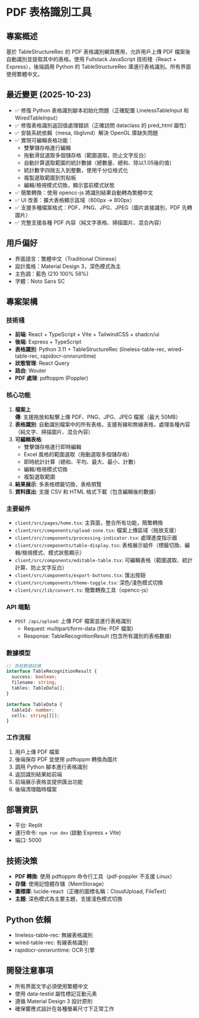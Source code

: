 # PDF 表格識別工具

## 專案概述
基於 TableStructureRec 的 PDF 表格識別網頁應用，允許用戶上傳 PDF 檔案後自動識別並提取其中的表格。使用 Fullstack JavaScript 技術棧（React + Express），後端調用 Python 的 TableStructureRec 庫進行表格識別。所有界面使用繁體中文。

## 最近變更 (2025-10-23)
- ✅ 修復 Python 表格識別腳本初始化問題（正確配置 LinelessTableInput 和 WiredTableInput）
- ✅ 修復表格識別返回值處理錯誤（正確訪問 dataclass 的 pred_html 屬性）
- ✅ 安裝系統依賴（mesa, libglvnd）解決 OpenGL 庫缺失問題
- ✅ 實現可編輯表格功能：
  - 雙擊儲存格進行編輯
  - 拖動滑鼠選取多個儲存格（範圍選取，防止文字反白）
  - 自動計算選取範圍的統計數據（總數量、總和、除以1.05後的值）
  - 統計數字四捨五入到整數，使用千分位格式化
  - 複製選取範圍到剪貼板
  - 編輯/檢視模式切換，顯示當前模式狀態
- ✅ 簡繁轉換：使用 opencc-js 將識別結果自動轉為繁體中文
- ✅ UI 改善：擴大表格顯示區域（600px → 800px）
- ✅ 支援多種檔案格式：PDF、PNG、JPG、JPEG（圖片直接識別，PDF 先轉圖片）
- ✅ 完整支援各種 PDF 內容（純文字表格、掃描圖片、混合內容）

## 用戶偏好
- 界面語言：繁體中文（Traditional Chinese）
- 設計風格：Material Design 3，深色模式為主
- 主色調：藍色 (210 100% 58%)
- 字體：Noto Sans SC

## 專案架構

### 技術棧
- **前端**: React + TypeScript + Vite + TailwindCSS + shadcn/ui
- **後端**: Express + TypeScript
- **表格識別**: Python 3.11 + TableStructureRec (lineless-table-rec, wired-table-rec, rapidocr-onnxruntime)
- **狀態管理**: React Query
- **路由**: Wouter
- **PDF 處理**: pdftoppm (Poppler)

### 核心功能
1. **檔案上傳**: 支援拖放和點擊上傳 PDF、PNG、JPG、JPEG 檔案（最大 50MB）
2. **表格識別**: 自動識別檔案中的所有表格，支援有線和無線表格，處理各種內容（純文字、掃描圖片、混合內容）
3. **可編輯表格**: 
   - 雙擊儲存格進行即時編輯
   - Excel 風格的範圍選取（拖動選取多個儲存格）
   - 即時統計計算（總和、平均、最大、最小、計數）
   - 編輯/檢視模式切換
   - 複製選取範圍
4. **結果展示**: 多表格標籤切換，表格預覽
5. **資料匯出**: 支援 CSV 和 HTML 格式下載（包含編輯後的數據）

### 主要組件
- `client/src/pages/home.tsx`: 主頁面，整合所有功能，簡繁轉換
- `client/src/components/upload-zone.tsx`: 檔案上傳區域（拖放支援）
- `client/src/components/processing-indicator.tsx`: 處理進度指示器
- `client/src/components/table-display.tsx`: 表格展示組件（標籤切換、編輯/檢視模式、模式狀態顯示）
- `client/src/components/editable-table.tsx`: 可編輯表格（範圍選取、統計計算、防止文字反白）
- `client/src/components/export-buttons.tsx`: 匯出按鈕
- `client/src/components/theme-toggle.tsx`: 深色/淺色模式切換
- `client/src/lib/convert.ts`: 簡繁轉換工具（opencc-js）

### API 端點
- `POST /api/upload`: 上傳 PDF 檔案並進行表格識別
  - Request: multipart/form-data (file: PDF 檔案)
  - Response: TableRecognitionResult (包含所有識別的表格數據)

### 數據模型
```typescript
// 表格數據結構
interface TableRecognitionResult {
  success: boolean;
  filename: string;
  tables: TableData[];
}

interface TableData {
  tableId: number;
  cells: string[][];
}
```

### 工作流程
1. 用戶上傳 PDF 檔案
2. 後端保存 PDF 並使用 pdftoppm 轉換為圖片
3. 調用 Python 腳本進行表格識別
4. 返回識別結果給前端
5. 前端展示表格並提供匯出功能
6. 後端清理臨時檔案

## 部署資訊
- 平台: Replit
- 運行命令: `npm run dev` (啟動 Express + Vite)
- 端口: 5000

## 技術決策
- **PDF 轉換**: 使用 pdftoppm 命令行工具（pdf-poppler 不支援 Linux）
- **存儲**: 使用記憶體存儲（MemStorage）
- **圖標庫**: lucide-react（正確的圖標名稱：CloudUpload, FileText）
- **主題**: 深色模式為主要主題，支援淺色模式切換

## Python 依賴
- lineless-table-rec: 無線表格識別
- wired-table-rec: 有線表格識別
- rapidocr-onnxruntime: OCR 引擎

## 開發注意事項
- 所有界面文字必須使用繁體中文
- 使用 data-testid 屬性標記互動元素
- 遵循 Material Design 3 設計原則
- 確保響應式設計在各種螢幕尺寸下正常工作

